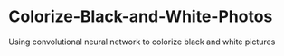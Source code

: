 # Colorize-Black-and-White-Photos
Using convolutional neural network to colorize black and white pictures
